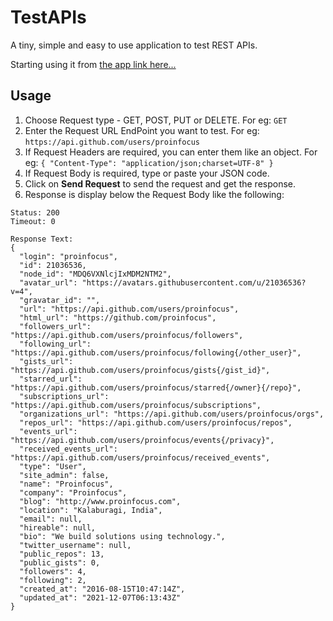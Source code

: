 # TestAPIs
A tiny, simple and easy to use application to test REST APIs.

Starting using it from [the app link here...](https://determined-pike-06d5f7.netlify.app/)


## Usage
1. Choose Request type - GET, POST, PUT or DELETE. For eg: `GET`
2. Enter the Request URL EndPoint you want to test. For eg: `https://api.github.com/users/proinfocus`
3. If Request Headers are required, you can enter them like an object. For eg: `{ "Content-Type": "application/json;charset=UTF-8" }`
4. If Request Body is required, type or paste your JSON code.
5. Click on **Send Request** to send the request and get the response.
6. Response is display below the Request Body like the following:
```
Status: 200
Timeout: 0

Response Text:
{
  "login": "proinfocus",
  "id": 21036536,
  "node_id": "MDQ6VXNlcjIxMDM2NTM2",
  "avatar_url": "https://avatars.githubusercontent.com/u/21036536?v=4",
  "gravatar_id": "",
  "url": "https://api.github.com/users/proinfocus",
  "html_url": "https://github.com/proinfocus",
  "followers_url": "https://api.github.com/users/proinfocus/followers",
  "following_url": "https://api.github.com/users/proinfocus/following{/other_user}",
  "gists_url": "https://api.github.com/users/proinfocus/gists{/gist_id}",
  "starred_url": "https://api.github.com/users/proinfocus/starred{/owner}{/repo}",
  "subscriptions_url": "https://api.github.com/users/proinfocus/subscriptions",
  "organizations_url": "https://api.github.com/users/proinfocus/orgs",
  "repos_url": "https://api.github.com/users/proinfocus/repos",
  "events_url": "https://api.github.com/users/proinfocus/events{/privacy}",
  "received_events_url": "https://api.github.com/users/proinfocus/received_events",
  "type": "User",
  "site_admin": false,
  "name": "Proinfocus",
  "company": "Proinfocus",
  "blog": "http://www.proinfocus.com",
  "location": "Kalaburagi, India",
  "email": null,
  "hireable": null,
  "bio": "We build solutions using technology.",
  "twitter_username": null,
  "public_repos": 13,
  "public_gists": 0,
  "followers": 4,
  "following": 2,
  "created_at": "2016-08-15T10:47:14Z",
  "updated_at": "2021-12-07T06:13:43Z"
}
```
